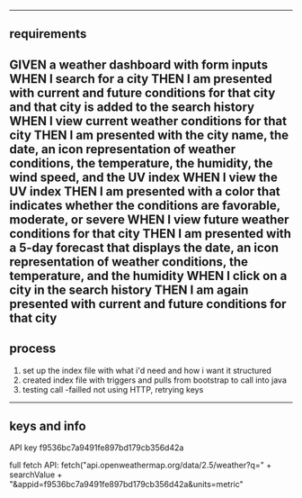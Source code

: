 

----------
requirements
-------------
GIVEN a weather dashboard with form inputs
WHEN I search for a city
THEN I am presented with current and future conditions for that city and that city is added to the search history
WHEN I view current weather conditions for that city
THEN I am presented with the city name, the date, an icon representation of weather conditions, the temperature, the humidity, the wind speed, and the UV index
WHEN I view the UV index
THEN I am presented with a color that indicates whether the conditions are favorable, moderate, or severe
WHEN I view future weather conditions for that city
THEN I am presented with a 5-day forecast that displays the date, an icon representation of weather conditions, the temperature, and the humidity
WHEN I click on a city in the search history
THEN I am again presented with current and future conditions for that city
-------
process
-------

1) set up the index file with what i'd need and how i want it structured
2) created index file with triggers and pulls from bootstrap to call into java
3) testing call -failled not using HTTP, retrying keys


---------
keys and info
-------

API key f9536bc7a9491fe897bd179cb356d42a

full fetch API: fetch("api.openweathermap.org/data/2.5/weather?q=" + searchValue + "&appid=f9536bc7a9491fe897bd179cb356d42a&units=metric"
